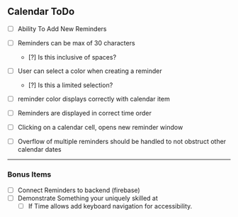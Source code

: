 ## Calendar ToDo
- [ ] Ability To Add New Reminders
- [ ] Reminders can be max of 30 characters
  - [?] Is this inclusive of spaces? 
- [ ] User can select a color when creating a reminder
  - [?] Is this a limited selection?
- [ ] reminder color displays correctly with calendar item   
- [ ] Reminders are displayed in correct time order 
- [ ] Clicking on a calendar cell, opens new reminder window
- [ ] Overflow of multiple reminders should be handled to not obstruct other calendar dates


***
### Bonus Items
- [ ] Connect Reminders to backend (firebase)
- [ ] Demonstrate Something your uniquely skilled at 
  - [ ] If Time allows add keyboard navigation for accessibility.